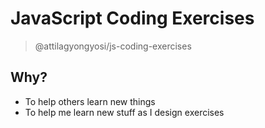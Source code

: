 # JavaScript Coding Exercises
> @attilagyongyosi/js-coding-exercises

## Why?
* To help others learn new things
* To help me learn new stuff as I design exercises
